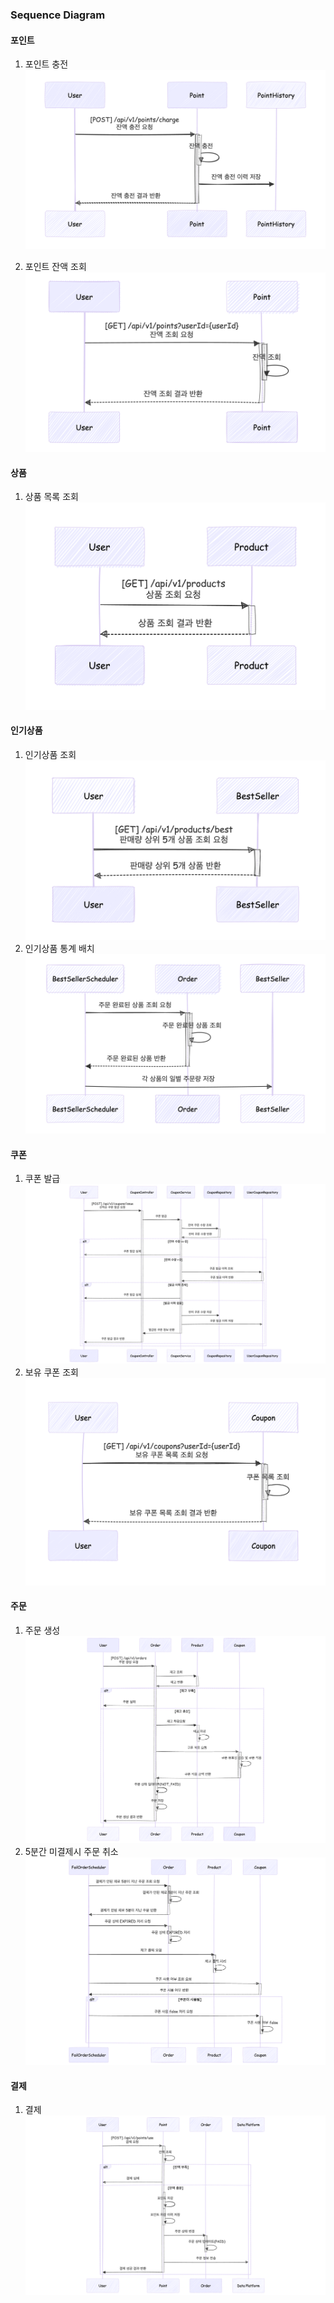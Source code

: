 ### Sequence Diagram

#### 포인트
1. 포인트 충전
  ![charge_point.png](./seq-diagram/charge_point.png)

2. 포인트 잔액 조회
  ![check_point.png](./seq-diagram/remain_point.png)

#### 상품
1. 상품 목록 조회
  ![get_product_list.png](./seq-diagram/get_products.png)

#### 인기상품
1. 인기상품 조회
  ![get_top_product.png](./seq-diagram/popular_products.png)
2. 인기상품 통계 배치
  ![get_top_product_batch.png](./seq-diagram/popular_product_batch.png)

#### 쿠폰
1. 쿠폰 발급
  ![issue_coupon.png](./seq-diagram/issue_coupon.png)
2. 보유 쿠폰 조회
    ![get_coupon_list.png](./seq-diagram/get_user_coupons.png)

#### 주문
1. 주문 생성
  ![create_order.png](./seq-diagram/create_order.png)
2. 5분간 미결제시 주문 취소
  ![cancel_order.png](./seq-diagram/cancel_order.png)

#### 결제
1. 결제
  ![payment.png](./seq-diagram/use_point.png)